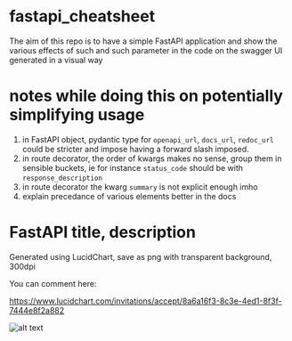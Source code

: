 # fastapi_cheatsheet

The aim of this repo is to have a simple FastAPI application and show the various 
effects of such and such parameter in the code on the swagger UI generated in a visual way

# notes while doing this on potentially simplifying usage
1. in FastAPI object, pydantic type for `openapi_url`, `docs_url`, `redoc_url` could be stricter and impose having a forward slash imposed.
2. in route decorator, the order of kwargs makes no sense, group them in sensible buckets, ie for instance `status_code` should be with `response_description`
3. in route decorator the kwarg `summary` is not explicit enough imho
4. explain precedance of various elements better in the docs


# FastAPI title, description
Generated using LucidChart, save as png with transparent background, 300dpi

You can comment here:

https://www.lucidchart.com/invitations/accept/8a6a16f3-8c3e-4ed1-8f3f-7444e8f2a882

![alt text](/home/lotso/PycharmProjects/fastapi_cheatsheet/FastAPI_cheatsheet_1.png "Logo Title Text 1")




